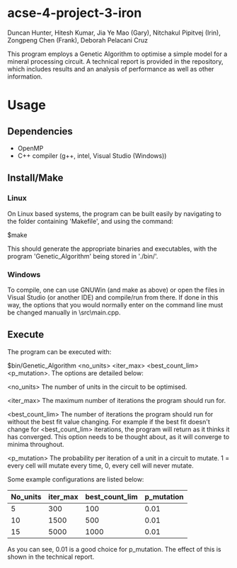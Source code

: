 # acse-4-project-3-iron

Duncan Hunter, Hitesh Kumar, Jia Ye Mao (Gary), Nitchakul Pipitvej (Irin), Zongpeng Chen (Frank), Deborah Pelacani Cruz

This program employs a Genetic Algorithm to optimise a simple model for a mineral processing circuit. A technical report is provided in the repository, which includes results and an analysis of performance as well as other information.

# Usage
## Dependencies
 - OpenMP
 - C++ compiler (g++, intel, Visual Studio (Windows))
## Install/Make
### Linux
On Linux based systems, the program can be built easily by navigating to the folder containing 'Makefile', and using the command:

$make

This should generate the appropriate binaries and executables, with the program 'Genetic_Algorithm' being stored in './bin/'.

### Windows
To compile, one can use GNUWin (and make as above) or open the files in Visual Studio (or another IDE) and compile/run from there. If done in this way, the options that you would normally enter on the command line must be changed manually in \src\main.cpp.

## Execute

The program can be executed with:

$bin/Genetic_Algorithm <no_units> <iter_max> <best_count_lim> <p_mutation>. The options are detailed below:

 <no_units> The number of units in the circuit to be optimised.

 <iter_max> The maximum number of iterations the program should run for.
 
 <best_count_lim> The number of iterations the program should run for without the best fit value changing. For example if the best fit doesn't change for <best_count_lim> iterations, the program will return as it thinks it has converged. This option needs to be thought about, as it will converge to minima throughout.
 
 <p_mutation> The probability per iteration of a unit in a circuit to mutate. 1 = every cell will mutate every time, 0, every cell will never mutate.

Some example configurations are listed below:

 No_units | iter_max | best_count_lim | p_mutation
 --- | --- | --- | ---
 5 | 300 | 100 | 0.01
 10 | 1500 | 500 | 0.01
 15 | 5000 | 1000 | 0.01

As you can see, 0.01 is a good choice for p_mutation. The effect of this is shown in the technical report.
